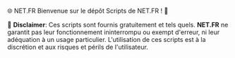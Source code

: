 🌐 NET.FR
Bienvenue sur le dépôt Scripts de NET.FR ! 🚀

🚫 **Disclaimer**: Ces scripts sont fournis gratuitement et tels quels. **NET.FR** ne garantit pas leur fonctionnement ininterrompu ou exempt d'erreur, ni leur adéquation à un usage particulier. L'utilisation de ces scripts est à la discrétion et aux risques et périls de l'utilisateur.
